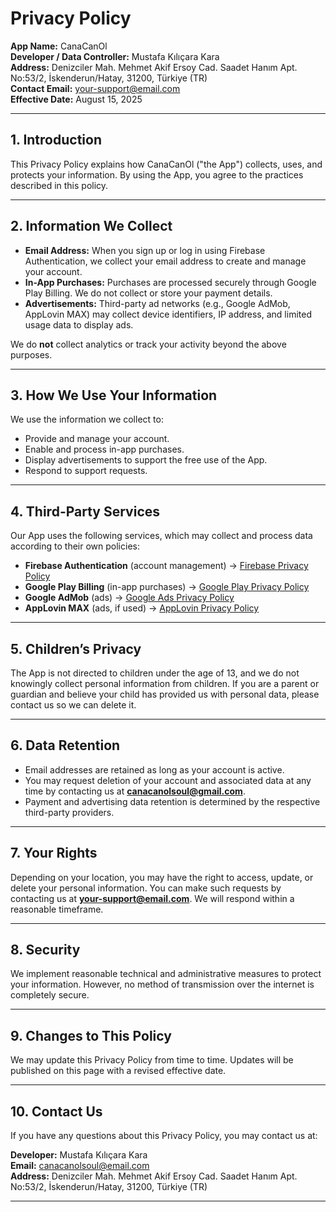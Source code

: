 # Privacy Policy

**App Name:** CanaCanOl  
**Developer / Data Controller:** Mustafa Kılıçara Kara  
**Address:** Denizciler Mah. Mehmet Akif Ersoy Cad. Saadet Hanım Apt. No:53/2, İskenderun/Hatay, 31200, Türkiye (TR)  
**Contact Email:** your-support@email.com  
**Effective Date:** August 15, 2025  

---

## 1. Introduction
This Privacy Policy explains how CanaCanOl ("the App") collects, uses, and protects your information. By using the App, you agree to the practices described in this policy.

---

## 2. Information We Collect
- **Email Address:** When you sign up or log in using Firebase Authentication, we collect your email address to create and manage your account.  
- **In-App Purchases:** Purchases are processed securely through Google Play Billing. We do not collect or store your payment details.  
- **Advertisements:** Third-party ad networks (e.g., Google AdMob, AppLovin MAX) may collect device identifiers, IP address, and limited usage data to display ads.  

We do **not** collect analytics or track your activity beyond the above purposes.  

---

## 3. How We Use Your Information
We use the information we collect to:  
- Provide and manage your account.  
- Enable and process in-app purchases.  
- Display advertisements to support the free use of the App.  
- Respond to support requests.  

---

## 4. Third-Party Services
Our App uses the following services, which may collect and process data according to their own policies:  
- **Firebase Authentication** (account management) → [Firebase Privacy Policy](https://firebase.google.com/support/privacy)  
- **Google Play Billing** (in-app purchases) → [Google Play Privacy Policy](https://policies.google.com/privacy)  
- **Google AdMob** (ads) → [Google Ads Privacy Policy](https://policies.google.com/technologies/ads)  
- **AppLovin MAX** (ads, if used) → [AppLovin Privacy Policy](https://www.applovin.com/privacy/)  

---

## 5. Children’s Privacy
The App is not directed to children under the age of 13, and we do not knowingly collect personal information from children. If you are a parent or guardian and believe your child has provided us with personal data, please contact us so we can delete it.  

---

## 6. Data Retention
- Email addresses are retained as long as your account is active.  
- You may request deletion of your account and associated data at any time by contacting us at **canacanolsoul@gmail.com**.  
- Payment and advertising data retention is determined by the respective third-party providers.  

---

## 7. Your Rights
Depending on your location, you may have the right to access, update, or delete your personal information. You can make such requests by contacting us at **your-support@email.com**. We will respond within a reasonable timeframe.  

---

## 8. Security
We implement reasonable technical and administrative measures to protect your information. However, no method of transmission over the internet is completely secure.  

---

## 9. Changes to This Policy
We may update this Privacy Policy from time to time. Updates will be published on this page with a revised effective date.  

---

## 10. Contact Us
If you have any questions about this Privacy Policy, you may contact us at:  

**Developer:** Mustafa Kılıçara Kara  
**Email:** canacanolsoul@email.com  
**Address:** Denizciler Mah. Mehmet Akif Ersoy Cad. Saadet Hanım Apt. No:53/2, İskenderun/Hatay, 31200, Türkiye (TR)  

---
